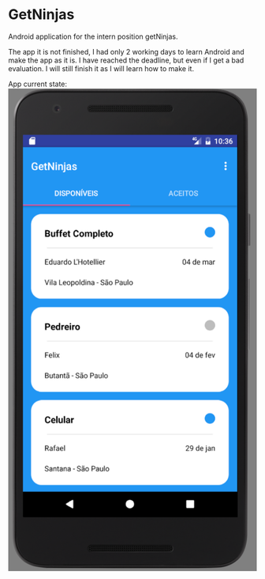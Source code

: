 # GetNinjas
Android application for the intern position getNinjas.


The app it is not finished, I had only 2 working days to learn Android and make the app as it is. 
I have reached the deadline, but even if I get a bad evaluation. I will still finish it as I will learn how to make it.

App current state:
![alt tag](https://github.com/palominogabriel/GetNinjas/blob/master/offers1.PNG)
